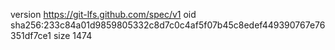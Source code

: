 version https://git-lfs.github.com/spec/v1
oid sha256:233c84a01d9859805332c8d7c0c4af5f07b45c8edef449390767e76351df7ce1
size 1474
